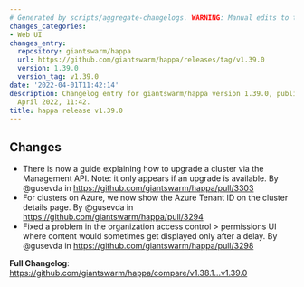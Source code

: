 ```yaml
---
# Generated by scripts/aggregate-changelogs. WARNING: Manual edits to this files will be overwritten.
changes_categories:
- Web UI
changes_entry:
  repository: giantswarm/happa
  url: https://github.com/giantswarm/happa/releases/tag/v1.39.0
  version: 1.39.0
  version_tag: v1.39.0
date: '2022-04-01T11:42:14'
description: Changelog entry for giantswarm/happa version 1.39.0, published on 01
  April 2022, 11:42.
title: happa release v1.39.0
---
```


## Changes

* There is now a guide explaining how to upgrade a cluster via the Management API. Note: it only appears if an upgrade is available. By @gusevda in https://github.com/giantswarm/happa/pull/3303
* For clusters on Azure, we now show the Azure Tenant ID on the cluster details page. By @gusevda in https://github.com/giantswarm/happa/pull/3294
* Fixed a problem in the organization access control > permissions UI where content would sometimes get displayed only after a delay. By @gusevda in https://github.com/giantswarm/happa/pull/3298

**Full Changelog**: https://github.com/giantswarm/happa/compare/v1.38.1...v1.39.0
